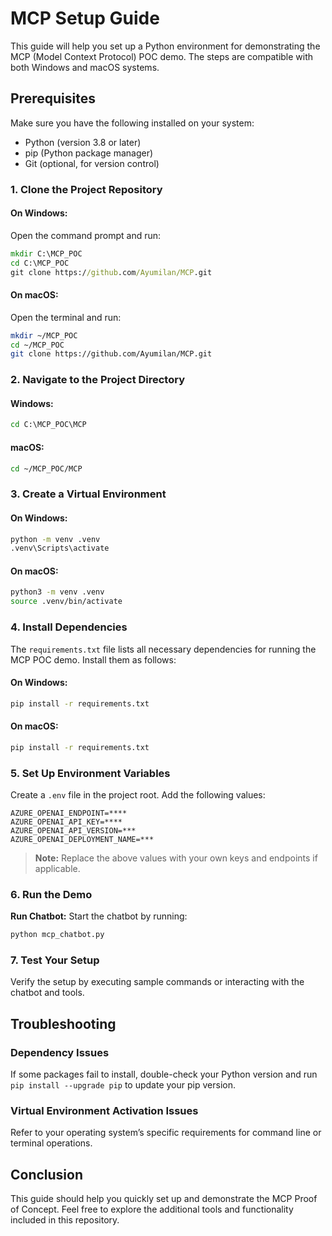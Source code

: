 # MCP Setup Guide

This guide will help you set up a Python environment for demonstrating the MCP (Model Context Protocol) POC demo. The steps are compatible with both Windows and macOS systems.

## Prerequisites

Make sure you have the following installed on your system:
- Python (version 3.8 or later)
- pip (Python package manager)
- Git (optional, for version control)

### 1. Clone the Project Repository

#### On Windows:
Open the command prompt and run:
```cmd
mkdir C:\MCP_POC
cd C:\MCP_POC
git clone https://github.com/Ayumilan/MCP.git
```

#### On macOS:
Open the terminal and run:
```bash
mkdir ~/MCP_POC
cd ~/MCP_POC
git clone https://github.com/Ayumilan/MCP.git
```

### 2. Navigate to the Project Directory

#### Windows:
```cmd
cd C:\MCP_POC\MCP
```

#### macOS:
```bash
cd ~/MCP_POC/MCP
```

### 3. Create a Virtual Environment

#### On Windows:
```cmd
python -m venv .venv
.venv\Scripts\activate
```

#### On macOS:
```bash
python3 -m venv .venv
source .venv/bin/activate
```

### 4. Install Dependencies

The `requirements.txt` file lists all necessary dependencies for running the MCP POC demo. Install them as follows:

#### On Windows:
```cmd
pip install -r requirements.txt
```

#### On macOS:
```bash
pip install -r requirements.txt
```

### 5. Set Up Environment Variables

Create a `.env` file in the project root. Add the following values:
```env
AZURE_OPENAI_ENDPOINT=****
AZURE_OPENAI_API_KEY=****
AZURE_OPENAI_API_VERSION=***
AZURE_OPENAI_DEPLOYMENT_NAME=***
```
> **Note:** Replace the above values with your own keys and endpoints if applicable.

### 6. Run the Demo
**Run Chatbot:**
Start the chatbot by running:
```cmd
python mcp_chatbot.py
```

### 7. Test Your Setup

Verify the setup by executing sample commands or interacting with the chatbot and tools.

## Troubleshooting

### Dependency Issues
If some packages fail to install, double-check your Python version and run `pip install --upgrade pip` to update your pip version.

### Virtual Environment Activation Issues
Refer to your operating system’s specific requirements for command line or terminal operations.

## Conclusion

This guide should help you quickly set up and demonstrate the MCP Proof of Concept. Feel free to explore the additional tools and functionality included in this repository.
